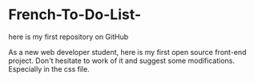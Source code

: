 # French-To-Do-List-
here is my first repository on GitHub

As a new web developer student, here is my first open source front-end project.
Don't hesitate to work of it and suggest some modifications. Especially in the css file.
